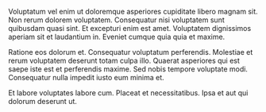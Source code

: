 Voluptatum vel enim ut doloremque asperiores cupiditate libero magnam sit. Non rerum dolorem voluptatem. Consequatur nisi voluptatem sunt quibusdam quasi sint. Et excepturi enim est amet. Voluptatem dignissimos aperiam sit et laudantium in. Eveniet cumque quia quia et maxime.
 Ratione eos dolorum et. Consequatur voluptatum perferendis. Molestiae et rerum voluptatem deserunt totam culpa illo. Quaerat asperiores qui est saepe iste est et perferendis maxime. Sed nobis tempore voluptate modi. Consequatur nulla impedit iusto eum minima et.
 Et labore voluptates labore cum. Placeat et necessitatibus. Ipsa et aut qui dolorum deserunt ut.